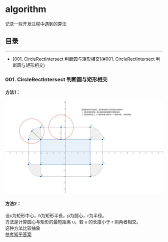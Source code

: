# algorithm
记录一些开发过程中遇到的算法
## 目录 <br>
****
* [001. CircleRectIntersect  判断圆与矩形相交](#001. CircleRectIntersect  判断圆与矩形相交)


### 001. CircleRectIntersect  判断圆与矩形相交
#### 方法1：<br>
![image](Assets/001CircleRectIntersect/geogebra-export.png)
  
#### 方法2：<br>
设c为矩形中心，h为矩形半長，p为圆心，r为半径。<br>
方法是计算圆心与矩形的最短距离 u，若 u 的长度小于 r 则两者相交。<br>
这种方法比较抽象<br>
[参考知乎答案](https://www.zhihu.com/question/24251545) <br>
